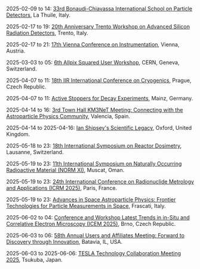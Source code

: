 2025-02-09 to 14: [33rd Bonaudi-Chiavassa International School on Particle Detectors](https://gsr.fisica.unimi.it/ "The school trains researchers in particle detector technologies, focusing on design and applications. Topics include silicon trackers, calorimeters, and gas detectors. Lectures cover advancements for LHC upgrades and future experiments, emphasizing high-resolution detection and data acquisition techniques."), La Thuile, Italy.

2025-02-17 to 19: [20th Anniversary Trento Workshop on Advanced Silicon Radiation Detectors](https://tredi2025.fbk.eu/ "TREDI 2025 focuses on advanced silicon radiation detectors for high-energy physics and beyond. Topics include pixel detectors, radiation hardness, and high-resolution tracking. The workshop discusses applications in LHC experiments, space research, and medical imaging, emphasizing technological innovations and performance optimization."), Trento, Italy.

2025-02-17 to 21: [17th Vienna Conference on Instrumentation](https://vci.hephy.at/ "VCI2025 covers advancements in instrumentation for high-energy physics and related fields. Topics include detector design, trigger systems, and data acquisition. The conference highlights innovations in silicon detectors, gas-based detectors, and electronics for LHC upgrades and future experiments, fostering collaboration across disciplines."), Vienna, Austria.

2025-03-03 to 05: [6th Allpix Squared User Workshop](https://cern.ch/allpix-squared "The workshop focuses on the Allpix Squared simulation framework for pixel detectors. Topics include detector modeling, charge collection, and data analysis. Discussions cover applications in high-energy physics experiments, emphasizing simulation accuracy for LHC and future detector designs."), CERN, Geneva, Switzerland.

2025-04-07 to 11: [18th IIR International Conference on Cryogenics](https://cryogenics2025.org/ "Cryogenics 2025 focuses on cryogenic technologies for scientific and industrial applications. Topics include superconducting magnets, cryocoolers, and low-temperature materials. The conference discusses advancements in cryogenics for particle accelerators, fusion research, and space applications, emphasizing efficiency and scalability in cryogenic systems."), Prague, Czech Republic.

2025-04-07 to 11: [Active Stoppers for Decay Experiments](https://indico.cern.ch/event/1410979/ "The workshop explores active stoppers for nuclear decay experiments, focusing on detector technologies. Topics include ion trapping, beta decay measurements, and precision spectroscopy. Discussions cover applications in nuclear structure studies and fundamental symmetries, emphasizing experimental advancements."), Mainz, Germany.

2025-04-14 to 16: [3rd Town Hall KM3NeT Meeting: Connecting with the Astroparticle Physics Community](https://indico.cern.ch/event/1410986/ "The meeting focuses on the KM3NeT neutrino telescope, exploring astroparticle physics. Topics include neutrino detection, cosmic ray studies, and dark matter searches. Discussions cover detector performance, data analysis, and astrophysical implications, advancing neutrino astronomy and multi-messenger astrophysics."), Valencia, Spain.

2025-04-14 to 2025-04-16: [Ian Shipsey's Scientific Legacy](https://indico.cern.ch/event/1410980/ "The workshop honors Ian Shipsey, focusing on his contributions to particle physics and detectors. Topics include silicon trackers, heavy flavor physics, and LHC experiments. Discussions cover advancements in detector technology and experimental techniques."), Oxford, United Kingdom.

2025-05-18 to 23: [18th International Symposium on Reactor Dosimetry](https://isrd18.org/ "ISRD18 addresses reactor dosimetry, focusing on neutron and gamma radiation measurements in nuclear reactors. Topics include dosimeter calibration, radiation damage assessment, and Monte Carlo simulations. The symposium discusses applications in reactor safety, materials testing, and fusion research, emphasizing precision in radiation monitoring."), Lausanne, Switzerland.

2025-05-19 to 23: [11th International Symposium on Naturally Occurring Radioactive Material (NORM XI)](https://normxi.org/ "NORM XI addresses the management of naturally occurring radioactive materials in industrial processes, emphasizing sustainability. It covers radiation protection, waste management, and environmental impact assessment. Discussions focus on optimizing processes in extractive industries, such as oil, gas, and mining, to minimize radiological risks while enhancing efficiency and regulatory compliance."), Muscat, Oman.

2025-05-19 to 23: [24th International Conference on Radionuclide Metrology and Applications (ICRM 2025)](https://icrm2025.org "ICRM 2025 focuses on radionuclide metrology, covering measurement techniques, decay data, and standardization. Topics include low-level radioactivity, nuclear forensics, and applications in environmental monitoring and medical isotopes, emphasizing precision in nuclear measurement methodologies."), Paris, France.

2025-05-19 to 23: [Advances in Space Astroparticle Physics: Frontier Technologies for Particle Measurements in Space](https://indico.cern.ch/event/1410996/ "ASAPP 2025 focuses on astroparticle physics, exploring frontier technologies for space-based particle measurements. Topics include cosmic ray detectors, gamma-ray telescopes, and neutrino experiments. Discussions cover advancements for space missions, emphasizing high-precision detection and data analysis."), Frascati, Italy.

2025-06-02 to 04: [Conference and Workshop Latest Trends in in-Situ and Correlative Electron Microscopy (ICEM 2025)](https://www.icem-brno.eu/ "Explores in-situ and correlative electron microscopy, covering real-time imaging, material dynamics, and multi-modal analysis. Topics include nanostructure characterization, catalysis, and applications in materials science, emphasizing advanced microscopy techniques."), Brno, Czech Republic.

2025-06-03 to 06: [58th Annual Users and Affiliates Meeting: Forward to Discovery through Innovation](https://events.fnal.gov/users-meeting/ "The meeting focuses on particle physics research at Fermilab, emphasizing innovative experimental techniques. Topics include neutrino experiments, muon physics, and detector technologies. Discussions cover advancements in DUNE, Mu2e, and LHC, fostering collaboration for new physics discoveries."), Batavia, IL, USA.

2025-06-03 to 2025-06-06: [TESLA Technology Collaboration Meeting 2025](https://www.tesla-collaboration.org/meetings/ttc2025/ "TTC 2025 advances superconducting RF technology for particle accelerators. Topics include cavity design, cryogenics, and beam dynamics. Discussions cover applications in high-energy physics and future colliders, enhancing accelerator performance and efficiency."), Tsukuba, Japan.

